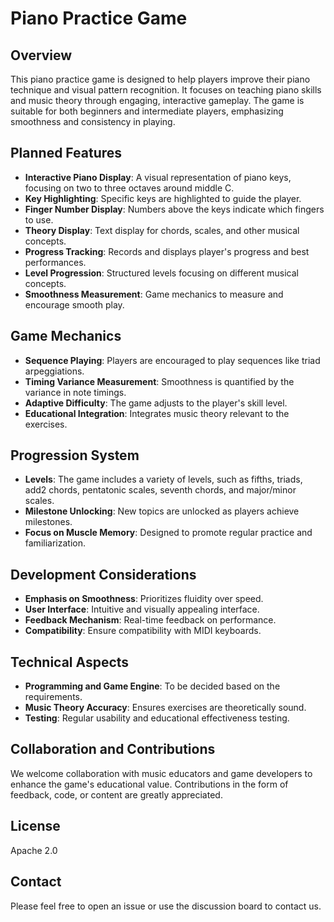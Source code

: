 # Piano Practice Game

## Overview

This piano practice game is designed to help players improve their piano technique and visual pattern recognition. It focuses on teaching piano skills and music theory through engaging, interactive gameplay. The game is suitable for both beginners and intermediate players, emphasizing smoothness and consistency in playing.

## Planned Features

- **Interactive Piano Display**: A visual representation of piano keys, focusing on two to three octaves around middle C.
- **Key Highlighting**: Specific keys are highlighted to guide the player.
- **Finger Number Display**: Numbers above the keys indicate which fingers to use.
- **Theory Display**: Text display for chords, scales, and other musical concepts.
- **Progress Tracking**: Records and displays player's progress and best performances.
- **Level Progression**: Structured levels focusing on different musical concepts.
- **Smoothness Measurement**: Game mechanics to measure and encourage smooth play.

## Game Mechanics

- **Sequence Playing**: Players are encouraged to play sequences like triad arpeggiations.
- **Timing Variance Measurement**: Smoothness is quantified by the variance in note timings.
- **Adaptive Difficulty**: The game adjusts to the player's skill level.
- **Educational Integration**: Integrates music theory relevant to the exercises.

## Progression System

- **Levels**: The game includes a variety of levels, such as fifths, triads, add2 chords, pentatonic scales, seventh chords, and major/minor scales.
- **Milestone Unlocking**: New topics are unlocked as players achieve milestones.
- **Focus on Muscle Memory**: Designed to promote regular practice and familiarization.

## Development Considerations

- **Emphasis on Smoothness**: Prioritizes fluidity over speed.
- **User Interface**: Intuitive and visually appealing interface.
- **Feedback Mechanism**: Real-time feedback on performance.
- **Compatibility**: Ensure compatibility with MIDI keyboards.

## Technical Aspects

- **Programming and Game Engine**: To be decided based on the requirements.
- **Music Theory Accuracy**: Ensures exercises are theoretically sound.
- **Testing**: Regular usability and educational effectiveness testing.

## Collaboration and Contributions

We welcome collaboration with music educators and game developers to enhance the game's educational value. Contributions in the form of feedback, code, or content are greatly appreciated.

## License

Apache 2.0

## Contact

Please feel free to open an issue or use the discussion board to contact us.
